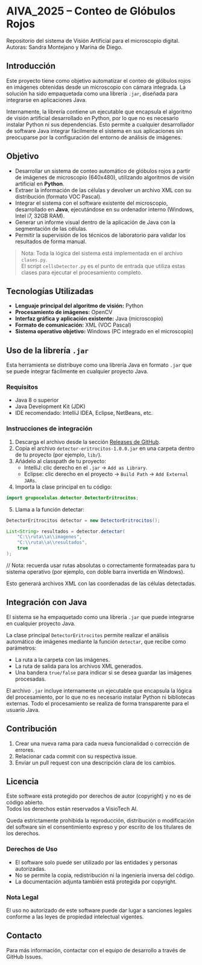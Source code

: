 # AIVA_2025 – Conteo de Glóbulos Rojos

Repositorio del sistema de Visión Artificial para el microscopio digital.  
Autoras: Sandra Montejano y Marina de Diego.


## Introducción
Este proyecto tiene como objetivo automatizar el conteo de glóbulos rojos en imágenes obtenidas desde un microscopio con cámara integrada. La solución ha sido empaquetada como una librería `.jar`, diseñada para integrarse en aplicaciones Java.

Internamente, la librería contiene un ejecutable que encapsula el algoritmo de visión artificial desarrollado en Python, por lo que no es necesario instalar Python ni sus dependencias. Esto permite a cualquier desarrollador de software Java integrar fácilmente el sistema en sus aplicaciones sin preocuparse por la configuración del entorno de análisis de imágenes.

## Objetivo
- Desarrollar un sistema de conteo automático de glóbulos rojos a partir de imágenes de microscopio (640x480), utilizando algoritmos de visión artificial en **Python**.
- Extraer la información de las células y devolver un archivo XML con su distribución (formato VOC Pascal).
- Integrar el sistema con el software existente del microscopio, desarrollado en **Java**, ejecutándose en su ordenador interno (Windows, Intel i7, 32GB RAM).
- Generar un informe visual dentro de la aplicación de Java con la segmentación de las células.
- Permitir la supervisión de los técnicos de laboratorio para validar los resultados de forma manual.

> Nota: Toda la lógica del sistema está implementada en el archivo `clases.py`.  
> El script `cellsDetector.py` es el punto de entrada que utiliza estas clases para ejecutar el procesamiento completo.


## Tecnologías Utilizadas
- **Lenguaje principal del algoritmo de visión:** Python
- **Procesamiento de imágenes:** OpenCV
- **Interfaz gráfica y aplicación existente:** Java (microscopio)
- **Formato de comunicación:** XML (VOC Pascal)
- **Sistema operativo objetivo:** Windows (PC integrado en el microscopio)

## Uso de la librería `.jar`

Esta herramienta se distribuye como una librería Java en formato `.jar` que se puede integrar fácilmente en cualquier proyecto Java.

### Requisitos
- Java 8 o superior
- Java Development Kit (JDK)
- IDE recomendado: IntelliJ IDEA, Eclipse, NetBeans, etc.

### Instrucciones de integración

1. Descarga el archivo desde la sección [Releases de GitHub](https://github.com/sanmcr/AIVA_2025-Sandra_Montejano_Marina_de_Diego/releases).
2. Copia el archivo `detector-eritrocitos-1.0.0.jar` en una carpeta dentro de tu proyecto (por ejemplo, `lib/`).
3. Añádelo al classpath de tu proyecto:
   - IntelliJ: clic derecho en el `.jar` → `Add as Library`.
   - Eclipse: clic derecho en el proyecto → `Build Path` → `Add External JARs`.
4. Importa la clase principal en tu código:
```java
import grupocelulas.detector.DetectorEritrocitos;
```
5. Llama a la función detectar:
```java
DetectorEritrocitos detector = new DetectorEritrocitos();

List<String> resultados = detector.detectar(
    "C:\\ruta\\a\\imagenes", 
    "C:\\ruta\\a\\resultados", 
    true
);
```
// Nota: recuerda usar rutas absolutas o correctamente formateadas para tu sistema operativo (por ejemplo, con doble barra invertida en Windows).

Esto generará archivos XML con las coordenadas de las células detectadas.

## Integración con Java

El sistema se ha empaquetado como una librería `.jar` que puede integrarse en cualquier proyecto Java.

La clase principal `DetectorEritrocitos` permite realizar el análisis automático de imágenes mediante la función `detectar`, que recibe como parámetros:

- La ruta a la carpeta con las imágenes.
- La ruta de salida para los archivos XML generados.
- Una bandera `true/false` para indicar si se desea guardar las imágenes procesadas.

El archivo `.jar` incluye internamente un ejecutable que encapsula la lógica del procesamiento, por lo que no es necesario instalar Python ni bibliotecas externas. Todo el procesamiento se realiza de forma transparente para el usuario Java.


## Contribución
1. Crear una nueva rama para cada nueva funcionalidad o corrección de errores.
2. Relacionar cada commit con su respectiva issue.
3. Enviar un pull request con una descripción clara de los cambios.

## Licencia

Este software está protegido por derechos de autor (copyright) y no es de código abierto.  
Todos los derechos están reservados a  VisioTech AI.  

Queda estrictamente prohibida la reproducción, distribución o modificación del software sin el consentimiento expreso y por escrito de los titulares de los derechos.  

### Derechos de Uso
- El software solo puede ser utilizado por las entidades y personas autorizadas.  
- No se permite la copia, redistribución ni la ingeniería inversa del código.  
- La documentación adjunta también está protegida por copyright.  

### Nota Legal
El uso no autorizado de este software puede dar lugar a sanciones legales conforme a las leyes de propiedad intelectual vigentes.  


## Contacto
Para más información, contactar con el equipo de desarrollo a través de GitHub Issues.




